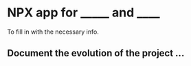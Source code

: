 
# NPX app for _____ and ____

To fill in with the necessary info. 


## Document the evolution of the project ...

